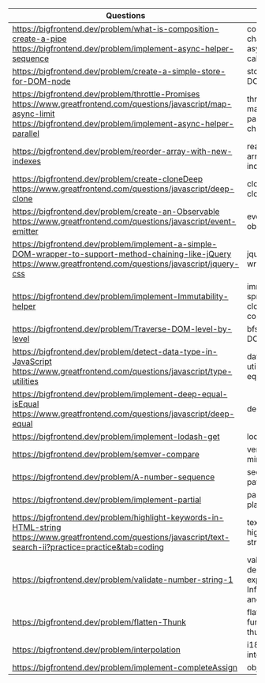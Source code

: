 | Questions                                                                                                                                                                                     | Keywords                                                                          |  
|-----------------------------------------------------------------------------------------------------------------------------------------------------------------------------------------------|-----------------------------------------------------------------------------------|  
| https://bigfrontend.dev/problem/what-is-composition-create-a-pipe <br/> https://bigfrontend.dev/problem/implement-async-helper-sequence                                                       | composition,  pipe,  chain, function, async helper, callback                      |
| https://bigfrontend.dev/problem/create-a-simple-store-for-DOM-node                                                                                                                            | store, map, object, DOM, es5, es6                                                 |
| https://bigfrontend.dev/problem/throttle-Promises<br/>https://www.greatfrontend.com/questions/javascript/map-async-limit <br/>https://bigfrontend.dev/problem/implement-async-helper-parallel | throttle promise, map async limit, parallel, sequence, chunk                      |
| https://bigfrontend.dev/problem/reorder-array-with-new-indexes                                                                                                                                | rearrange, re arrange, reorder, index,                                            |
| https://bigfrontend.dev/problem/create-cloneDeep <br/> https://www.greatfrontend.com/questions/javascript/deep-clone                                                                          | cloneDeep, deep, clone                                                            |
| https://bigfrontend.dev/problem/create-an-Observable <br/> https://www.greatfrontend.com/questions/javascript/event-emitter                                                                   | event emitter, observable, rxjs                                                   |
| https://bigfrontend.dev/problem/implement-a-simple-DOM-wrapper-to-support-method-chaining-like-jQuery<br/>https://www.greatfrontend.com/questions/javascript/jquery-css                       | jquery, css, DOM wrapper, chaining                                                |
| https://bigfrontend.dev/problem/implement-Immutability-helper                                                                                                                                 | immutability, spread, deep clone, shallow copy                                    |
| https://bigfrontend.dev/problem/Traverse-DOM-level-by-level                                                                                                                                   | bfs, traverse, level, DOM                                                         |
| https://bigfrontend.dev/problem/detect-data-type-in-JavaScript <br/>https://www.greatfrontend.com/questions/javascript/type-utilities                                                         | data type, type, utilities, deep, equal, detect                                   |
| https://bigfrontend.dev/problem/implement-deep-equal-isEqual <br/> https://www.greatfrontend.com/questions/javascript/deep-equal                                                              | deep, equal,                                                                      |
| https://bigfrontend.dev/problem/implement-lodash-get                                                                                                                                          | lodash, get                                                                       |
| https://bigfrontend.dev/problem/semver-compare                                                                                                                                                | version, major, minor, semver                                                     |
| https://bigfrontend.dev/problem/A-number-sequence                                                                                                                                             | sequence, number, pattern, nth                                                    |
| https://bigfrontend.dev/problem/implement-partial                                                                                                                                             | partial, bind, placeholder                                                        |
| https://bigfrontend.dev/problem/highlight-keywords-in-HTML-string<br/>https://www.greatfrontend.com/questions/javascript/text-search-ii?practice=practice&tab=coding                          | text search, highlight, HTML, string                                              |
| https://bigfrontend.dev/problem/validate-number-string-1 | valid, number, decimal, exponential, BigInt, Infinity, NaN, octal and hexadecimal |
| https://bigfrontend.dev/problem/flatten-Thunk | flat, chain, function, nesting, thunk                                             |
| https://bigfrontend.dev/problem/interpolation| i18, internationalization,                                                        |
| https://bigfrontend.dev/problem/implement-completeAssign | object, assign,                                                                   |

